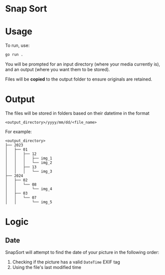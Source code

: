 # Snap Sort

# Usage

To run, use:
```sh
go run .
```

You will be prompted for an input directory (where your media currently is), and an output (where you want them to be stored).

Files will be **copied** to the output folder to ensure originals are retained.

# Output

The files will be stored in folders based on their datetime in the format

```
<output_directory>/yyyy/mm/dd/<file_name>
```

For example:

```
<output_directory>
├── 2023
│   ├── 01
│   │   ├── 12
│   │   │   ├── img_1
│   │   │   └── img_2
│   │   ├── 13
│   │   │   └── img_3
├── 2024
│   ├── 02
│   │   └── 08
│   │       └── img_4
│   ├── 03
│   │   └── 07
│   │       └── img_5
```

# Logic

## Date
SnapSort will attempt to find the date of your picture in the following order:
1. Checking if the picture has a valid `DateTime` EXIF tag
2. Using the file's last modified time

